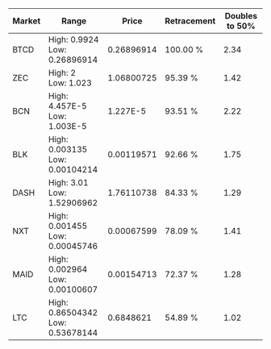 | Market | Range | Price| Retracement | Doubles to 50% |
| --- | --- | --- | --- | --- |
| BTCD | High: 0.9924<br />Low: 0.26896914 | 0.26896914 | 100.00 % | 2.34 |
| ZEC | High: 2<br />Low: 1.023 | 1.06800725 | 95.39 % | 1.42 |
| BCN | High: 4.457E-5<br />Low: 1.003E-5 | 1.227E-5 | 93.51 % | 2.22 |
| BLK | High: 0.003135<br />Low: 0.00104214 | 0.00119571 | 92.66 % | 1.75 |
| DASH | High: 3.01<br />Low: 1.52906962 | 1.76110738 | 84.33 % | 1.29 |
| NXT | High: 0.001455<br />Low: 0.00045746 | 0.00067599 | 78.09 % | 1.41 |
| MAID | High: 0.002964<br />Low: 0.00100607 | 0.00154713 | 72.37 % | 1.28 |
| LTC | High: 0.86504342<br />Low: 0.53678144 | 0.6848621 | 54.89 % | 1.02 |
